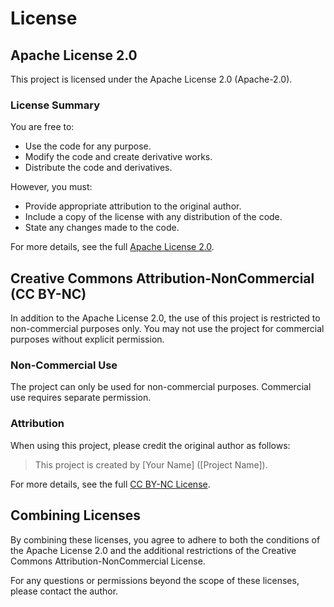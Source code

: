 # License

## Apache License 2.0

This project is licensed under the Apache License 2.0 (Apache-2.0).

### License Summary

You are free to:
- Use the code for any purpose.
- Modify the code and create derivative works.
- Distribute the code and derivatives.

However, you must:
- Provide appropriate attribution to the original author.
- Include a copy of the license with any distribution of the code.
- State any changes made to the code.

For more details, see the full [Apache License 2.0](https://www.apache.org/licenses/LICENSE-2.0).

## Creative Commons Attribution-NonCommercial (CC BY-NC)

In addition to the Apache License 2.0, the use of this project is restricted to non-commercial purposes only. You may not use the project for commercial purposes without explicit permission.

### Non-Commercial Use

The project can only be used for non-commercial purposes. Commercial use requires separate permission.

### Attribution

When using this project, please credit the original author as follows:

> This project is created by [Your Name] ([Project Name]).

For more details, see the full [CC BY-NC License](https://creativecommons.org/licenses/by-nc/4.0/).

## Combining Licenses

By combining these licenses, you agree to adhere to both the conditions of the Apache License 2.0 and the additional restrictions of the Creative Commons Attribution-NonCommercial License. 

For any questions or permissions beyond the scope of these licenses, please contact the author.

